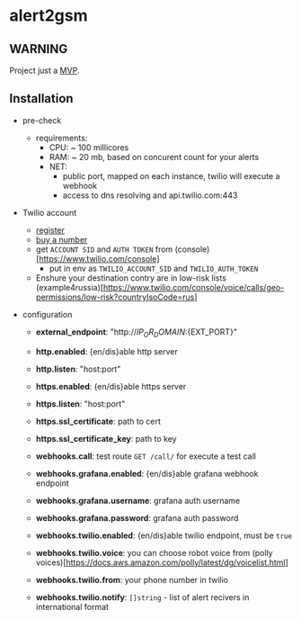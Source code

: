 # alert2gsm

## WARNING

Project just a [MVP](https://en.wikipedia.org/wiki/Minimum_viable_product).

## Installation

- pre-check
  - requirements:
    - CPU: ~ 100 millicores
    - RAM: ~ 20 mb, based on concurent count for your alerts
    - NET:
      - public port, mapped on each instance, twilio will execute a webhook
      - access to dns resolving and api.twilio.com:443

- Twilio account
  - [register](https://www.twilio.com/try-twilio)
  - [buy a number](https://www.twilio.com/console/phone-numbers/search)
  - get `ACCOUNT SID` and `AUTH TOKEN` from (console)[https://www.twilio.com/console]
    - put in env as `TWILIO_ACCOUNT_SID` and `TWILIO_AUTH_TOKEN`
  - Enshure your destination contry are in low-risk lists (example4russia)[https://www.twilio.com/console/voice/calls/geo-permissions/low-risk?countryIsoCode=rus]

- configuration
  - **external_endpoint**: "http://${IP_OR_DOMAIN}:${EXT_PORT}"
  - **http.enabled**: {en/dis}able http server
  - **http.listen**: "host:port"

  - **https.enabled**: {en/dis}able https server
  - **https.listen**: "host:port"
  - **https.ssl_certificate**: path to cert
  - **https.ssl_certificate_key**: path to key

  - **webhooks.call**: test route `GET /call/` for execute a test call

  - **webhooks.grafana.enabled**: {en/dis}able grafana webhook endpoint
  - **webhooks.grafana.username**: grafana auth username
  - **webhooks.grafana.password**: grafana auth password

  - **webhooks.twilio.enabled**: {en/dis}able twilio endpoint, must be `true`
  - **webhooks.twilio.voice**: you can choose robot voice from (polly voices)[https://docs.aws.amazon.com/polly/latest/dg/voicelist.html]
  - **webhooks.twilio.from**: your phone number in twilio
  - **webhooks.twilio.notify**: `[]string` - list of alert recivers in international format

